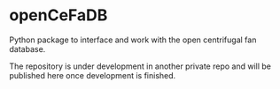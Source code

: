 # openCeFaDB

Python package to interface and work with the open centrifugal fan database.

The repository is under development in another private repo and will be published here once development is finished.
